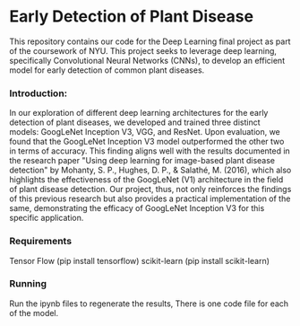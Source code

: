 # Early Detection of Plant Disease

This repository contains our code for the Deep Learning final project as part of the coursework of NYU. This project seeks to leverage deep learning, specifically Convolutional Neural Networks (CNNs), to develop an efficient model for early detection of common plant diseases.

### Introduction:


In our exploration of different deep learning architectures for the early detection of plant diseases, we developed and trained three distinct models: GoogLeNet Inception V3, VGG, and ResNet. Upon evaluation, we found that the GoogLeNet Inception V3 model outperformed the other two in terms of accuracy. This finding aligns well with the results documented in the research paper "Using deep learning for image-based plant disease detection" by Mohanty, S. P., Hughes, D. P., & Salathé, M. (2016), which also highlights the effectiveness of the GoogLeNet (V1) architecture in the field of plant disease detection. Our project, thus, not only reinforces the findings of this previous research but also provides a practical implementation of the same, demonstrating the efficacy of GoogLeNet Inception V3 for this specific application.


### Requirements
Tensor Flow (pip install tensorflow)
scikit-learn (pip install scikit-learn)

### Running
Run the ipynb files to regenerate the results, There is one code file for each of the model.
